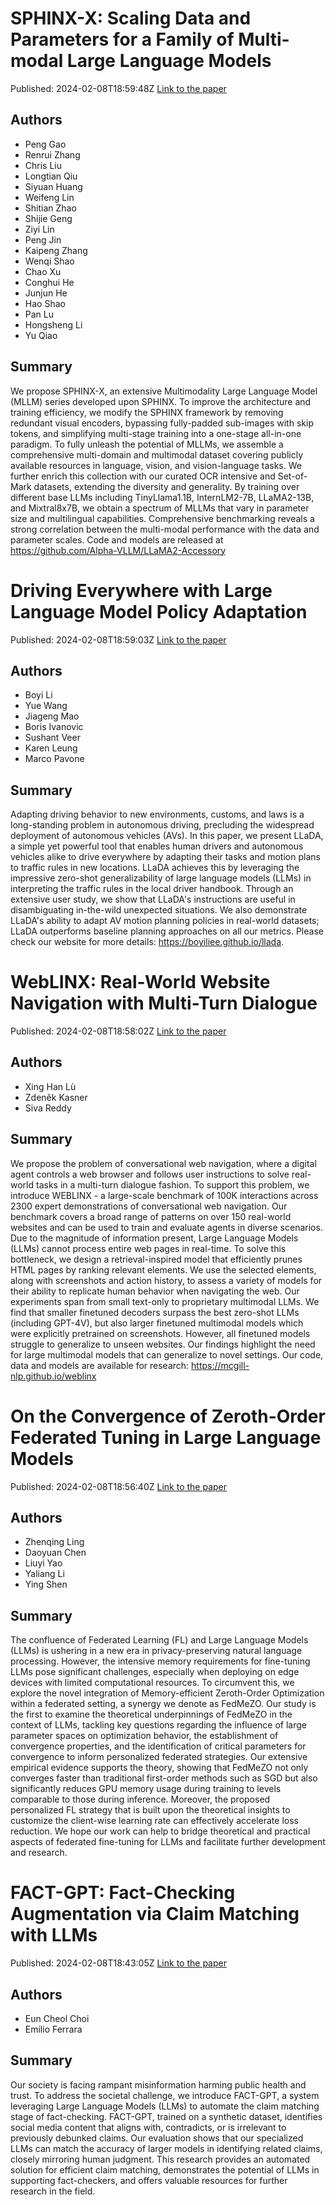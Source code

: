 # SPHINX-X: Scaling Data and Parameters for a Family of Multi-modal Large Language Models

Published: 2024-02-08T18:59:48Z
[Link to the paper](http://arxiv.org/abs/2402.05935v1)

## Authors

- Peng Gao
- Renrui Zhang
- Chris Liu
- Longtian Qiu
- Siyuan Huang
- Weifeng Lin
- Shitian Zhao
- Shijie Geng
- Ziyi Lin
- Peng Jin
- Kaipeng Zhang
- Wenqi Shao
- Chao Xu
- Conghui He
- Junjun He
- Hao Shao
- Pan Lu
- Hongsheng Li
- Yu Qiao
## Summary
  We propose SPHINX-X, an extensive Multimodality Large Language Model (MLLM)
series developed upon SPHINX. To improve the architecture and training
efficiency, we modify the SPHINX framework by removing redundant visual
encoders, bypassing fully-padded sub-images with skip tokens, and simplifying
multi-stage training into a one-stage all-in-one paradigm. To fully unleash the
potential of MLLMs, we assemble a comprehensive multi-domain and multimodal
dataset covering publicly available resources in language, vision, and
vision-language tasks. We further enrich this collection with our curated OCR
intensive and Set-of-Mark datasets, extending the diversity and generality. By
training over different base LLMs including TinyLlama1.1B, InternLM2-7B,
LLaMA2-13B, and Mixtral8x7B, we obtain a spectrum of MLLMs that vary in
parameter size and multilingual capabilities. Comprehensive benchmarking
reveals a strong correlation between the multi-modal performance with the data
and parameter scales. Code and models are released at
https://github.com/Alpha-VLLM/LLaMA2-Accessory



# Driving Everywhere with Large Language Model Policy Adaptation

Published: 2024-02-08T18:59:03Z
[Link to the paper](http://arxiv.org/abs/2402.05932v1)

## Authors

- Boyi Li
- Yue Wang
- Jiageng Mao
- Boris Ivanovic
- Sushant Veer
- Karen Leung
- Marco Pavone
## Summary
  Adapting driving behavior to new environments, customs, and laws is a
long-standing problem in autonomous driving, precluding the widespread
deployment of autonomous vehicles (AVs). In this paper, we present LLaDA, a
simple yet powerful tool that enables human drivers and autonomous vehicles
alike to drive everywhere by adapting their tasks and motion plans to traffic
rules in new locations. LLaDA achieves this by leveraging the impressive
zero-shot generalizability of large language models (LLMs) in interpreting the
traffic rules in the local driver handbook. Through an extensive user study, we
show that LLaDA's instructions are useful in disambiguating in-the-wild
unexpected situations. We also demonstrate LLaDA's ability to adapt AV motion
planning policies in real-world datasets; LLaDA outperforms baseline planning
approaches on all our metrics. Please check our website for more details:
https://boyiliee.github.io/llada.



# WebLINX: Real-World Website Navigation with Multi-Turn Dialogue

Published: 2024-02-08T18:58:02Z
[Link to the paper](http://arxiv.org/abs/2402.05930v1)

## Authors

- Xing Han Lù
- Zdeněk Kasner
- Siva Reddy
## Summary
  We propose the problem of conversational web navigation, where a digital
agent controls a web browser and follows user instructions to solve real-world
tasks in a multi-turn dialogue fashion. To support this problem, we introduce
WEBLINX - a large-scale benchmark of 100K interactions across 2300 expert
demonstrations of conversational web navigation. Our benchmark covers a broad
range of patterns on over 150 real-world websites and can be used to train and
evaluate agents in diverse scenarios. Due to the magnitude of information
present, Large Language Models (LLMs) cannot process entire web pages in
real-time. To solve this bottleneck, we design a retrieval-inspired model that
efficiently prunes HTML pages by ranking relevant elements. We use the selected
elements, along with screenshots and action history, to assess a variety of
models for their ability to replicate human behavior when navigating the web.
Our experiments span from small text-only to proprietary multimodal LLMs. We
find that smaller finetuned decoders surpass the best zero-shot LLMs (including
GPT-4V), but also larger finetuned multimodal models which were explicitly
pretrained on screenshots. However, all finetuned models struggle to generalize
to unseen websites. Our findings highlight the need for large multimodal models
that can generalize to novel settings. Our code, data and models are available
for research: https://mcgill-nlp.github.io/weblinx



# On the Convergence of Zeroth-Order Federated Tuning in Large Language Models

Published: 2024-02-08T18:56:40Z
[Link to the paper](http://arxiv.org/abs/2402.05926v1)

## Authors

- Zhenqing Ling
- Daoyuan Chen
- Liuyi Yao
- Yaliang Li
- Ying Shen
## Summary
  The confluence of Federated Learning (FL) and Large Language Models (LLMs) is
ushering in a new era in privacy-preserving natural language processing.
However, the intensive memory requirements for fine-tuning LLMs pose
significant challenges, especially when deploying on edge devices with limited
computational resources. To circumvent this, we explore the novel integration
of Memory-efficient Zeroth-Order Optimization within a federated setting, a
synergy we denote as FedMeZO. Our study is the first to examine the theoretical
underpinnings of FedMeZO in the context of LLMs, tackling key questions
regarding the influence of large parameter spaces on optimization behavior, the
establishment of convergence properties, and the identification of critical
parameters for convergence to inform personalized federated strategies. Our
extensive empirical evidence supports the theory, showing that FedMeZO not only
converges faster than traditional first-order methods such as SGD but also
significantly reduces GPU memory usage during training to levels comparable to
those during inference. Moreover, the proposed personalized FL strategy that is
built upon the theoretical insights to customize the client-wise learning rate
can effectively accelerate loss reduction. We hope our work can help to bridge
theoretical and practical aspects of federated fine-tuning for LLMs and
facilitate further development and research.



# FACT-GPT: Fact-Checking Augmentation via Claim Matching with LLMs

Published: 2024-02-08T18:43:05Z
[Link to the paper](http://arxiv.org/abs/2402.05904v1)

## Authors

- Eun Cheol Choi
- Emilio Ferrara
## Summary
  Our society is facing rampant misinformation harming public health and trust.
To address the societal challenge, we introduce FACT-GPT, a system leveraging
Large Language Models (LLMs) to automate the claim matching stage of
fact-checking. FACT-GPT, trained on a synthetic dataset, identifies social
media content that aligns with, contradicts, or is irrelevant to previously
debunked claims. Our evaluation shows that our specialized LLMs can match the
accuracy of larger models in identifying related claims, closely mirroring
human judgment. This research provides an automated solution for efficient
claim matching, demonstrates the potential of LLMs in supporting fact-checkers,
and offers valuable resources for further research in the field.



